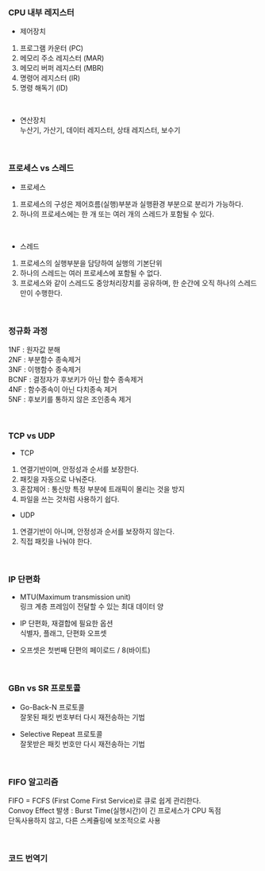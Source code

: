 ### CPU 내부 레지스터

- 제어장치  
1) 프로그램 카운터 (PC)  
2) 메모리 주소 레지스터 (MAR)  
3) 메모리 버퍼 레지스터 (MBR)  
4) 명령어 레지스터 (IR)  
5) 명령 해독기 (ID)  

<br>

- 연산장치  
누산기, 가산기, 데이터 레지스터, 상태 레지스터, 보수기  

<br>

### 프로세스 vs 스레드

- 프로세스  
1. 프로세스의 구성은 제어흐름(실행)부분과 실행환경 부분으로 분리가 가능하다.  
2. 하나의 프로세스에는 한 개 또는 여러 개의 스레드가 포함될 수 있다.  

<br>

- 스레드 
1. 프로세스의 실행부분을 담당하여 실행의 기본단위   
2. 하나의 스레드는 여러 프로세스에 포함될 수 없다.   
3. 프로세스와 같이 스레드도 중앙처리장치를 공유하며, 한 순간에 오직 하나의 스레드만이 수행한다.  

<br>

### 정규화 과정

1NF : 원자값 분해  
2NF : 부분함수 종속제거  
3NF : 이행함수 종속제거  
BCNF : 결정자가 후보키가 아닌 함수 종속제거  
4NF : 함수종속이 아닌 다치종속 제거  
5NF : 후보키를 통하지 않은 조인종속 제거  

<br>

### TCP vs UDP

- TCP  
1. 연결기반이며, 안정성과 순서를 보장한다.  
2. 패킷을 자동으로 나눠준다.  
3. 혼잡제어 : 통신망 특정 부분에 트래픽이 몰리는 것을 방지  
4. 파일을 쓰는 것처럼 사용하기 쉽다.  

- UDP
1. 연결기반이 아니며, 안정성과 순서를 보장하지 않는다.  
2. 직접 패킷을 나눠야 한다.  

<br>

### IP 단편화

- MTU(Maximum transmission unit)  
링크 계층 프레임이 전달할 수 있는 최대 데이터 양   

- IP 단편화, 재결합에 필요한 옵션  
식별자, 플래그, 단편화 오프셋  

- 오프셋은 첫번째 단편의 페이로드 / 8(바이트)  

<br>

### GBn vs SR 프로토콜
- Go-Back-N 프로토콜  
잘못된 패킷 번호부터 다시 재전송하는 기법  

- Selective Repeat 프로토콜  
잘못받은 패킷 번호만 다시 재전송하는 기법

<br>

### FIFO 알고리즘
FIFO = FCFS (First Come First Service)로 큐로 쉽게 관리한다.  
Convoy Effect 발생 : Burst Time(실행시간)이 긴 프로세스가 CPU 독점  
단독사용하지 않고, 다른 스케쥴링에 보조적으로 사용  

<br>

### 코드 번역기
